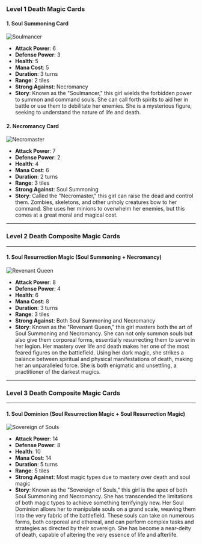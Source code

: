 ### Level 1 Death Magic Cards

#### 1. Soul Summoning Card
![Soulmancer](./Soulmancer.png)

- **Attack Power**: 6
- **Defense Power**: 3
- **Health**: 5
- **Mana Cost**: 5
- **Duration**: 3 turns
- **Range**: 2 tiles
- **Strong Against**: Necromancy
- **Story**: Known as the "Soulmancer," this girl wields the forbidden power to summon and command souls. She can call forth spirits to aid her in battle or use them to debilitate her enemies. She is a mysterious figure, seeking to understand the nature of life and death.

#### 2. Necromancy Card
![Necromaster](./Necromaster.png)

- **Attack Power**: 7
- **Defense Power**: 2
- **Health**: 4
- **Mana Cost**: 6
- **Duration**: 2 turns
- **Range**: 3 tiles
- **Strong Against**: Soul Summoning
- **Story**: Called the "Necromaster," this girl can raise the dead and control them. Zombies, skeletons, and other unholy creatures bow to her command. She uses her minions to overwhelm her enemies, but this comes at a great moral and magical cost. 

---

### Level 2 Death Composite Magic Cards

---

#### 1. Soul Resurrection Magic (Soul Summoning + Necromancy)

![Revenant Queen](./RevenantQueen.png)

- **Attack Power**: 8
- **Defense Power**: 4
- **Health**: 6
- **Mana Cost**: 8
- **Duration**: 3 turns
- **Range**: 3 tiles
- **Strong Against**: Both Soul Summoning and Necromancy
- **Story**: Known as the "Revenant Queen," this girl masters both the art of Soul Summoning and Necromancy. She can not only summon souls but also give them corporeal forms, essentially resurrecting them to serve in her legion. Her mastery over life and death makes her one of the most feared figures on the battlefield. Using her dark magic, she strikes a balance between spiritual and physical manifestations of death, making her an unparalleled force. She is both enigmatic and unsettling, a practitioner of the darkest magics.

---

### Level 3 Death Composite Magic Cards

---

#### 1. Soul Dominion (Soul Resurrection Magic + Soul Resurrection Magic)

![Sovereign of Souls](./SovereignofSouls.png)

- **Attack Power**: 14
- **Defense Power**: 8
- **Health**: 10
- **Mana Cost**: 14
- **Duration**: 5 turns
- **Range**: 5 tiles
- **Strong Against**: Most magic types due to mastery over death and soul magic
- **Story**: Known as the "Sovereign of Souls," this girl is the apex of both Soul Summoning and Necromancy. She has transcended the limitations of both magic types to achieve something terrifyingly new. Her Soul Dominion allows her to manipulate souls on a grand scale, weaving them into the very fabric of the battlefield. These souls can take on numerous forms, both corporeal and ethereal, and can perform complex tasks and strategies as directed by their sovereign. She has become a near-deity of death, capable of altering the very essence of life and afterlife.

